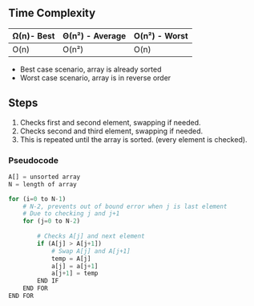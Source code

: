 ## Time Complexity

| Ω(n)- Best | Θ(n²) - Average | O(n²) - Worst |
| ---------- | --------------- | ------------- |
| O(n)       | O(n²)           | O(n)          |
- Best case scenario, array is already sorted
- Worst case scenario, array is in reverse order

## Steps
1. Checks first and second element, swapping if needed.
2. Checks second and third element, swapping if needed.
3. This is repeated until the array is sorted. (every element is checked).

### Pseudocode
```python showlinenumbers
A[] = unsorted array
N = length of array

for (i=0 to N-1)
	# N-2, prevents out of bound error when j is last element
	# Due to checking j and j+1
	for (j=0 to N-2)
		
		# Checks A[j] and next element
		if (A[j] > A[j+1])
			# Swap A[j] and A[j+1]
			temp = A[j]
			a[j] = a[j+1]
			a[j+1] = temp
		END IF
	END FOR
END FOR
```
